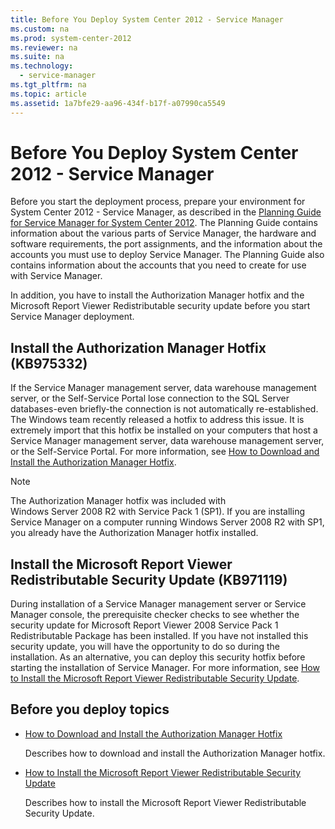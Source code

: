 ```yaml
---
title: Before You Deploy System Center 2012 - Service Manager
ms.custom: na
ms.prod: system-center-2012
ms.reviewer: na
ms.suite: na
ms.technology:
  - service-manager
ms.tgt_pltfrm: na
ms.topic: article
ms.assetid: 1a7bfe29-aa96-434f-b17f-a07990ca5549
---
```


# Before You Deploy System Center 2012 - Service Manager

Before you start the deployment process, prepare your environment for System Center 2012 - Service Manager, as described in the [Planning Guide for Service Manager for System Center 2012](http://go.microsoft.com/fwlink/p/?LinkID=209672). The Planning Guide contains information about the various parts of Service Manager, the hardware and software requirements, the port assignments, and the information about the accounts you must use to deploy Service Manager. The Planning Guide also contains information about the accounts that you need to create for use with Service Manager.  

 In addition, you have to install the Authorization Manager hotfix and the Microsoft Report Viewer Redistributable security update before you start Service Manager deployment.  

## Install the Authorization Manager Hotfix \(KB975332\)  
 If the Service Manager management server, data warehouse management server, or the Self-Service Portal lose connection to the SQL&nbsp;Server databases-even briefly-the connection is not automatically re\-established. The Windows team recently released a hotfix to address this issue. It is extremely import that this hotfix be installed on your computers that host a Service Manager management server, data warehouse management server, or the Self-Service Portal. For more information, see [How to Download and Install the Authorization Manager Hotfix](../../../sm/deploy/deploy-guide/How-to-Download-and-Install-the-Authorization-Manager-Hotfix.md).  

> [!NOTE]  
>  The Authorization Manager hotfix was included with Windows&nbsp;Server&nbsp;2008&nbsp;R2 with Service Pack&nbsp;1 \(SP1\). If you are installing Service Manager on a computer running Windows&nbsp;Server&nbsp;2008&nbsp;R2 with SP1, you already have the Authorization Manager hotfix installed.  

## Install the Microsoft Report Viewer Redistributable Security Update \(KB971119\)  
 During installation of a Service Manager management server or Service Manager console, the prerequisite checker checks to see whether the security update for Microsoft Report Viewer&nbsp;2008 Service Pack&nbsp;1 Redistributable Package has been installed. If you have not installed this security update, you will have the opportunity to do so during the installation. As an alternative, you can deploy this security hotfix before starting the installation of Service Manager. For more information, see [How to Install the Microsoft Report Viewer Redistributable Security Update](../../../sm/deploy/deploy-guide/How-to-Install-the-Microsoft-Report-Viewer-Redistributable-Security-Update.md).  

## Before you deploy topics  

-   [How to Download and Install the Authorization Manager Hotfix](../../../sm/deploy/deploy-guide/How-to-Download-and-Install-the-Authorization-Manager-Hotfix.md)  

     Describes how to download and install the Authorization Manager hotfix.  

-   [How to Install the Microsoft Report Viewer Redistributable Security Update](../../../sm/deploy/deploy-guide/How-to-Install-the-Microsoft-Report-Viewer-Redistributable-Security-Update.md)  

     Describes how to install the Microsoft Report Viewer Redistributable Security Update.
